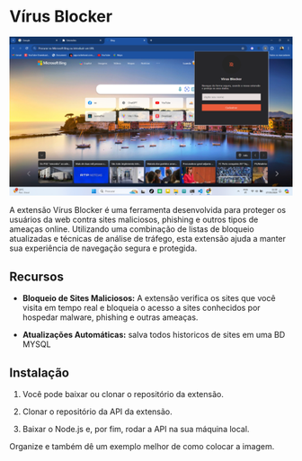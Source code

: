 # Vírus Blocker
![Vírus Blocker](assets/img/Preview.png)

A extensão Vírus Blocker é uma ferramenta desenvolvida para proteger os usuários da web contra sites maliciosos, phishing e outros tipos de ameaças online. Utilizando uma combinação de listas de bloqueio atualizadas e técnicas de análise de tráfego, esta extensão ajuda a manter sua experiência de navegação segura e protegida.

## Recursos

- **Bloqueio de Sites Maliciosos:** A extensão verifica os sites que você visita em tempo real e bloqueia o acesso a sites conhecidos por hospedar malware, phishing e outras ameaças.

- **Atualizações Automáticas:** salva todos historicos de sites em uma BD MYSQL

## Instalação

1. Você pode baixar ou clonar o repositório da extensão.

2. Clonar o repositório da API da extensão.

3. Baixar o Node.js e, por fim, rodar a API na sua máquina local.

Organize e também dê um exemplo melhor de como colocar a imagem.

